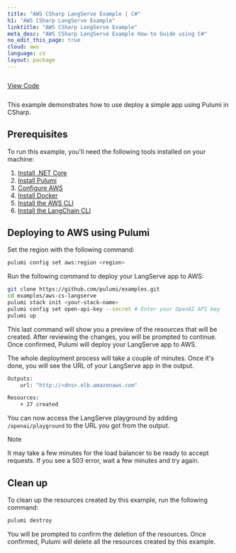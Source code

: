 ```yaml
---
title: "AWS CSharp LangServe Example | C#"
h1: "AWS CSharp LangServe Example"
linktitle: "AWS CSharp LangServe Example"
meta_desc: "AWS CSharp LangServe Example How-to Guide using C#"
no_edit_this_page: true
cloud: aws
language: cs
layout: package
---
```


<!-- WARNING: this page was generated by a tool. Do not edit it by hand. -->
<!-- To change it, please see https://github.com/pulumi/registry/tree/master/tools/mktutorial. -->

<p class="mb-4 inline-flex items-center">
    <a class="rounded-md font-display text-lg text-white bg-white border-2 border-blue-600 px-3 mr-2 whitespace-no-wrap hover:text-white" style="height: 45px; line-height: 41px;" href="https://github.com/pulumi/examples/tree/master/aws-cs-langserve" target="_blank">
        <span class="flex items-center">
            <i class="fab fa-github pr-1.5"></i>
            <span>View Code</span>
        </span>
    </a>
</p>


This example demonstrates how to use deploy a simple app using Pulumi in CSharp.

## Prerequisites

To run this example, you'll need the following tools installed on your machine:

1. [Install .NET Core](https://dotnet.microsoft.com/en-us/download)
2. [Install Pulumi](https://www.pulumi.com/docs/install/)
3. [Configure AWS](https://www.pulumi.com/docs/intro/cloud-providers/aws/setup/)
4. [Install Docker](https://docs.docker.com/get-docker/)
5. [Install the AWS CLI](https://docs.aws.amazon.com/cli/latest/userguide/getting-started-install.html)
6. [Install the LangChain CLI](https://python.langchain.com/docs/langserve#installation)

## Deploying to AWS using Pulumi

Set the region with the following command:

```bash
pulumi config set aws:region <region>
```

Run the following command to deploy your LangServe app to AWS:

```bash
git clone https://github.com/pulumi/examples.git
cd examples/aws-cs-langserve
pulumi stack init <your-stack-name>
pulumi config set open-api-key --secret # Enter your OpenAI API key
pulumi up
```

This last command will show you a preview of the resources that will be created. After reviewing the changes, you will be prompted to continue. Once confirmed, Pulumi will deploy your LangServe app to AWS.

The whole deployment process will take a couple of minutes. Once it's done, you will see the URL of your LangServe app in the output.

```bash
Outputs:
    url: "http://<dns>.elb.amazonaws.com"

Resources:
    + 27 created
```

You can now access the LangServe playground by adding `/openai/playground` to the URL you got from the output.

> [!NOTE]  
> It may take a few minutes for the load balancer to be ready to accept requests. If you see a 503 error, wait a few minutes and try again.

## Clean up

To clean up the resources created by this example, run the following command:

```bash
pulumi destroy
```

You will be prompted to confirm the deletion of the resources. Once confirmed, Pulumi will delete all the resources created by this example.

